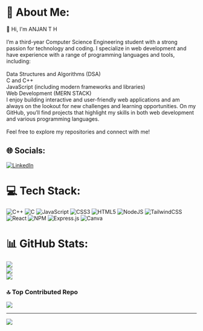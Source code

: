 # 💫 About Me:
👋 Hi, I'm ANJAN T H<br><br>I’m a third-year Computer Science Engineering student with a strong passion for technology and coding. I specialize in web development and have experience with a range of programming languages and tools, including:<br><br>Data Structures and Algorithms (DSA)<br>C and C++<br>JavaScript (including modern frameworks and libraries)<br>Web Development (MERN STACK)<br>I enjoy building interactive and user-friendly web applications and am always on the lookout for new challenges and learning opportunities. On my GitHub, you’ll find projects that highlight my skills in both web development and various programming languages.<br><br>Feel free to explore my repositories and connect with me!


## 🌐 Socials:
[![LinkedIn](https://img.shields.io/badge/LinkedIn-%230077B5.svg?logo=linkedin&logoColor=white)](https://linkedin.com/in/linkedin.com/in/anjan-t-h-326210269) 

# 💻 Tech Stack:
![C++](https://img.shields.io/badge/c++-%2300599C.svg?style=for-the-badge&logo=c%2B%2B&logoColor=white) ![C](https://img.shields.io/badge/c-%2300599C.svg?style=for-the-badge&logo=c&logoColor=white) ![JavaScript](https://img.shields.io/badge/javascript-%23323330.svg?style=for-the-badge&logo=javascript&logoColor=%23F7DF1E) ![CSS3](https://img.shields.io/badge/css3-%231572B6.svg?style=for-the-badge&logo=css3&logoColor=white) ![HTML5](https://img.shields.io/badge/html5-%23E34F26.svg?style=for-the-badge&logo=html5&logoColor=white) ![NodeJS](https://img.shields.io/badge/node.js-6DA55F?style=for-the-badge&logo=node.js&logoColor=white) ![TailwindCSS](https://img.shields.io/badge/tailwindcss-%2338B2AC.svg?style=for-the-badge&logo=tailwind-css&logoColor=white) ![React](https://img.shields.io/badge/react-%2320232a.svg?style=for-the-badge&logo=react&logoColor=%2361DAFB) ![NPM](https://img.shields.io/badge/NPM-%23CB3837.svg?style=for-the-badge&logo=npm&logoColor=white) ![Express.js](https://img.shields.io/badge/express.js-%23404d59.svg?style=for-the-badge&logo=express&logoColor=%2361DAFB) ![Canva](https://img.shields.io/badge/Canva-%2300C4CC.svg?style=for-the-badge&logo=Canva&logoColor=white)
# 📊 GitHub Stats:
![](https://github-readme-stats.vercel.app/api?username=AnjanTH&theme=dark&hide_border=false&include_all_commits=true&count_private=false)<br/>
![](https://github-readme-streak-stats.herokuapp.com/?user=AnjanTH&theme=dark&hide_border=false)<br/>
![](https://github-readme-stats.vercel.app/api/top-langs/?username=AnjanTH&theme=dark&hide_border=false&include_all_commits=true&count_private=false&layout=compact)

### 🔝 Top Contributed Repo
![](https://github-contributor-stats.vercel.app/api?username=AnjanTH&limit=5&theme=dark&combine_all_yearly_contributions=true)

---
[![](https://visitcount.itsvg.in/api?id=AnjanTH&icon=0&color=0)](https://visitcount.itsvg.in)

<!-- Proudly created with GPRM ( https://gprm.itsvg.in ) -->
